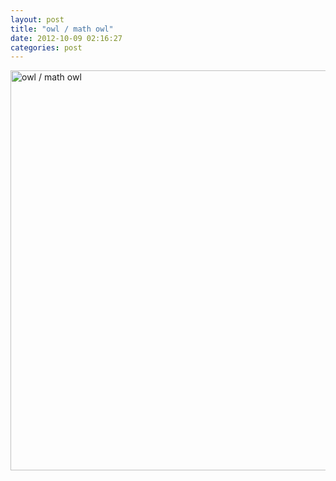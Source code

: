 ```yaml
---
layout: post
title: "owl / math owl"
date: 2012-10-09 02:16:27
categories: post
---
```

<a href="http://www.flickr.com/photos/thenobot/8069279656/" title="owl / math owl by thenobot, on Flickr"><img src="http://farm9.staticflickr.com/8455/8069279656_4681aeca0a_z.jpg" width="622" height="640" alt="owl / math owl"></a>
